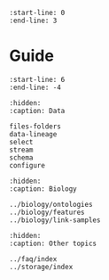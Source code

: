 ```{include} ../../README.md
:start-line: 0
:end-line: 3
```

# Guide

```{include} ../../README.md
:start-line: 6
:end-line: -4
```

```{toctree}
:hidden:
:caption: Data

files-folders
data-lineage
select
stream
schema
configure
```

```{toctree}
:hidden:
:caption: Biology

../biology/ontologies
../biology/features
../biology/link-samples
```

```{toctree}
:hidden:
:caption: Other topics

../faq/index
../storage/index
```
